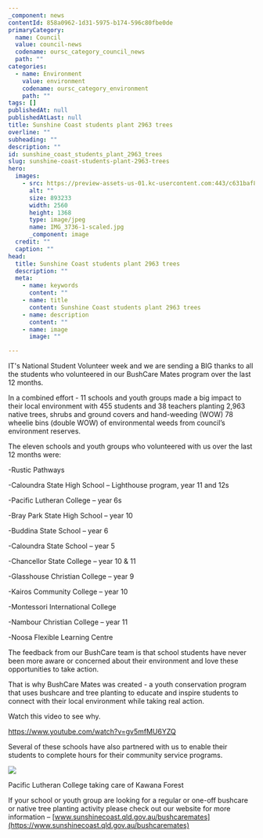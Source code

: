 ```yaml
---
_component: news
contentId: 858a0962-1d31-5975-b174-596c80fbe0de
primaryCategory:
  name: Council
  value: council-news
  codename: oursc_category_council_news
  path: ""
categories:
  - name: Environment
    value: environment
    codename: oursc_category_environment
    path: ""
tags: []
publishedAt: null
publishedAtLast: null
title: Sunshine Coast students plant 2963 trees
overline: ""
subheading: ""
description: ""
id: sunshine_coast_students_plant_2963_trees
slug: sunshine-coast-students-plant-2963-trees
hero:
  images:
    - src: https://preview-assets-us-01.kc-usercontent.com:443/c631baf8-1b46-001f-580c-d0001b68b4a8/76b150bd-1b30-4a16-b1e1-dc175bd90ed1/IMG_3736-1-scaled.jpg
      alt: ""
      size: 893233
      width: 2560
      height: 1368
      type: image/jpeg
      name: IMG_3736-1-scaled.jpg
      _component: image
  credit: ""
  caption: ""
head:
  title: Sunshine Coast students plant 2963 trees
  description: ""
  meta:
    - name: keywords
      content: ""
    - name: title
      content: Sunshine Coast students plant 2963 trees
    - name: description
      content: ""
    - name: image
      image: ""

---
```

IT's National Student Volunteer week and we are sending a BIG thanks to all the students who volunteered in our BushCare Mates program over the last 12 months.

In a combined effort - 11 schools and youth groups made a big impact to their local environment with 455 students and 38 teachers planting 2,963 native trees, shrubs and ground covers and hand-weeding (WOW) 78 wheelie bins (double WOW) of environmental weeds from council’s environment reserves.

The eleven schools and youth groups who volunteered with us over the last 12 months were:

-Rustic Pathways

-Caloundra State High School – Lighthouse program, year 11 and 12s

-Pacific Lutheran College – year 6s

-Bray Park State High School – year 10

-Buddina State School – year 6

-Caloundra State School – year 5

-Chancellor State College – year 10 & 11

-Glasshouse Christian College – year 9

-Kairos Community College – year 10

-Montessori International College

-Nambour Christian College – year 11

-Noosa Flexible Learning Centre

The feedback from our BushCare team is that school students have never been more aware or concerned about their environment and love these opportunities to take action.

That is why BushCare Mates was created - a youth conservation program that uses bushcare and tree planting to educate and inspire students to connect with their local environment while taking real action.

Watch this video to see why.

<https://www.youtube.com/watch?v=gv5mfMU6YZQ>


Several of these schools have also partnered with us to enable their students to complete hours for their community service programs.

![](https://preview-assets-us-01.kc-usercontent.com:443/c631baf8-1b46-001f-580c-d0001b68b4a8/465ec144-f75e-4940-9643-33f82e6232ac/PLC-Kawana-Forest-Oct-2019-8-sm.jpg)

Pacific Lutheran College taking care of Kawana Forest

If your school or youth group are looking for a regular or one-off bushcare or native tree planting activity please check out our website for more information – [www.sunshinecoast.qld.gov.au/bushcaremates](https://www.sunshinecoast.qld.gov.au/bushcaremates)
